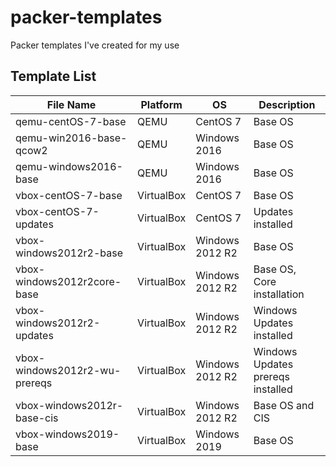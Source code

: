 # packer-templates
Packer templates I've created for my use

## Template List

| File Name | Platform | OS | Description |
| --------- | ----------- | ----------- | ----------- |
| qemu-centOS-7-base | QEMU | CentOS 7 | Base OS |
| qemu-win2016-base-qcow2 | QEMU | Windows 2016 | Base OS |
| qemu-windows2016-base | QEMU | Windows 2016 | Base OS |
| vbox-centOS-7-base | VirtualBox | CentOS 7 | Base OS |
| vbox-centOS-7-updates | VirtualBox | CentOS 7 | Updates installed |
| vbox-windows2012r2-base | VirtualBox | Windows 2012 R2 | Base OS |
| vbox-windows2012r2core-base | VirtualBox | Windows 2012 R2 | Base OS, Core installation |
| vbox-windows2012r2-updates | VirtualBox | Windows 2012 R2 | Windows Updates installed |
| vbox-windows2012r2-wu-prereqs | VirtualBox | Windows 2012 R2 | Windows Updates prereqs installed |
| vbox-windows2012r-base-cis | VirtualBox | Windows 2012 R2 | Base OS and CIS |
| vbox-windows2019-base | VirtualBox | Windows 2019 | Base OS |
